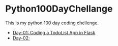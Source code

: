 # Python100DayChellange

This is my python 100 day coding chellenge.   

- [Day-01: Coding a TodoList App in Flask](Day1/)   
- [Day-02: ](Day2/)  


